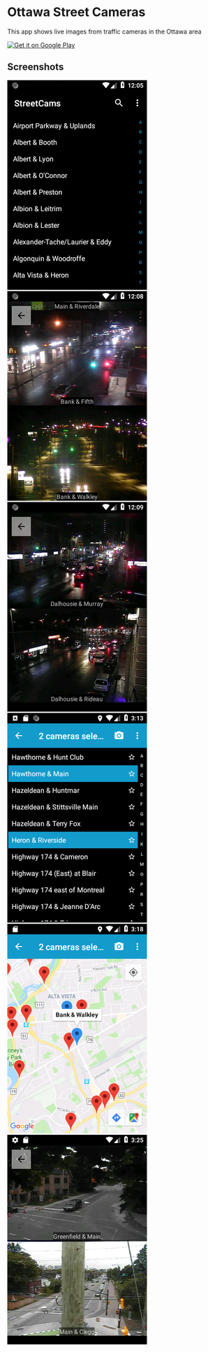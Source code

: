 # Ottawa Street Cameras
This app shows live images from traffic cameras in the Ottawa area

<a href='https://play.google.com/store/apps/details?id=com.textfield.json.ottawastreetcameras&pcampaignid=MKT-Other-global-all-co-prtnr-py-PartBadge-Mar2515-1'><img alt='Get it on Google Play' src='https://play.google.com/intl/en_us/badges/images/generic/en_badge_web_generic.png' height="100"/></a>

## Screenshots
![alt text](https://github.com/JsonTextfield/OttawaStreetCameras/blob/master/Screenshot_1522555538.png)
![alt text](https://github.com/JsonTextfield/OttawaStreetCameras/blob/master/Screenshot_1522555696.png)
![alt text](https://github.com/JsonTextfield/OttawaStreetCameras/blob/master/Screenshot_1522555795.png)
![alt text](https://github.com/JsonTextfield/OttawaStreetCameras/blob/master/Screenshot_1533309203.png)
![alt text](https://github.com/JsonTextfield/OttawaStreetCameras/blob/master/Screenshot_1533309482.png)
![alt text](https://github.com/JsonTextfield/OttawaStreetCameras/blob/master/Screenshot_1533309917.png)

